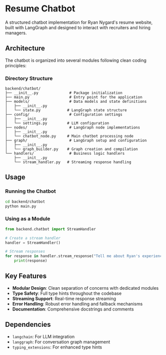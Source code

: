# Resume Chatbot

A structured chatbot implementation for Ryan Nygard's resume website, built with LangGraph and designed to interact with recruiters and hiring managers.

## Architecture

The chatbot is organized into several modules following clean coding principles:

### Directory Structure

```
backend/chatbot/
├── __init__.py              # Package initialization
├── main.py                  # Entry point for the application
├── models/                  # Data models and state definitions
│   ├── __init__.py
│   └── state.py            # LangGraph state structure
├── config/                  # Configuration settings
│   ├── __init__.py
│   └── settings.py         # LLM configuration
├── nodes/                   # LangGraph node implementations
│   ├── __init__.py
│   └── chatbot_node.py     # Main chatbot processing node
├── graph/                   # LangGraph setup and configuration
│   ├── __init__.py
│   └── graph_builder.py    # Graph creation and compilation
└── handlers/                # Business logic handlers
    ├── __init__.py
    └── stream_handler.py   # Streaming response handling
```

## Usage

### Running the Chatbot

```bash
cd backend/chatbot
python main.py
```

### Using as a Module

```python
from backend.chatbot import StreamHandler

# Create a stream handler
handler = StreamHandler()

# Stream responses
for response in handler.stream_response("Tell me about Ryan's experience"):
    print(response)
```

## Key Features

- **Modular Design**: Clean separation of concerns with dedicated modules
- **Type Safety**: Full type hints throughout the codebase
- **Streaming Support**: Real-time response streaming
- **Error Handling**: Robust error handling and fallback mechanisms
- **Documentation**: Comprehensive docstrings and comments

## Dependencies

- `langchain`: For LLM integration
- `langgraph`: For conversation graph management
- `typing_extensions`: For enhanced type hints
